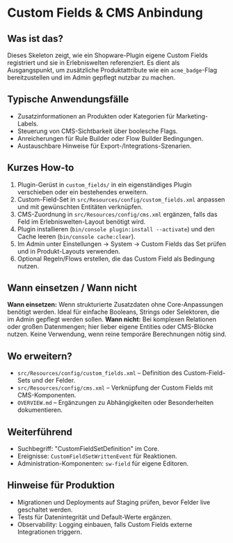 # Custom Fields & CMS Anbindung

## Was ist das?
Dieses Skeleton zeigt, wie ein Shopware-Plugin eigene Custom Fields registriert und sie in Erlebniswelten referenziert. Es dient als Ausgangspunkt, um zusätzliche Produktattribute wie ein `acme_badge`-Flag bereitzustellen und im Admin gepflegt nutzbar zu machen.

## Typische Anwendungsfälle
- Zusatzinformationen an Produkten oder Kategorien für Marketing-Labels.
- Steuerung von CMS-Sichtbarkeit über boolesche Flags.
- Anreicherungen für Rule Builder oder Flow Builder Bedingungen.
- Austauschbare Hinweise für Export-/Integrations-Szenarien.

## Kurzes How-to
1. Plugin-Gerüst in `custom_fields/` in ein eigenständiges Plugin verschieben oder ein bestehendes erweitern.
2. Custom-Field-Set in `src/Resources/config/custom_fields.xml` anpassen und mit gewünschten Entitäten verknüpfen.
3. CMS-Zuordnung in `src/Resources/config/cms.xml` ergänzen, falls das Feld im Erlebniswelten-Layout benötigt wird.
4. Plugin installieren (`bin/console plugin:install --activate`) und den Cache leeren (`bin/console cache:clear`).
5. Im Admin unter Einstellungen → System → Custom Fields das Set prüfen und in Produkt-Layouts verwenden.
6. Optional Regeln/Flows erstellen, die das Custom Field als Bedingung nutzen.

## Wann einsetzen / Wann nicht
**Wann einsetzen:** Wenn strukturierte Zusatzdaten ohne Core-Anpassungen benötigt werden. Ideal für einfache Booleans, Strings oder Selektoren, die im Admin gepflegt werden sollen.
**Wann nicht:** Bei komplexen Relationen oder großen Datenmengen; hier lieber eigene Entities oder CMS-Blöcke nutzen. Keine Verwendung, wenn reine temporäre Berechnungen nötig sind.

## Wo erweitern?
- `src/Resources/config/custom_fields.xml` – Definition des Custom-Field-Sets und der Felder.
- `src/Resources/config/cms.xml` – Verknüpfung der Custom Fields mit CMS-Komponenten.
- `OVERVIEW.md` – Ergänzungen zu Abhängigkeiten oder Besonderheiten dokumentieren.

## Weiterführend
- Suchbegriff: "CustomFieldSetDefinition" im Core.
- Ereignisse: `CustomFieldSetWrittenEvent` für Reaktionen.
- Administration-Komponenten: `sw-field` für eigene Editoren.

## Hinweise für Produktion
- Migrationen und Deployments auf Staging prüfen, bevor Felder live geschaltet werden.
- Tests für Datenintegrität und Default-Werte ergänzen.
- Observability: Logging einbauen, falls Custom Fields externe Integrationen triggern.
